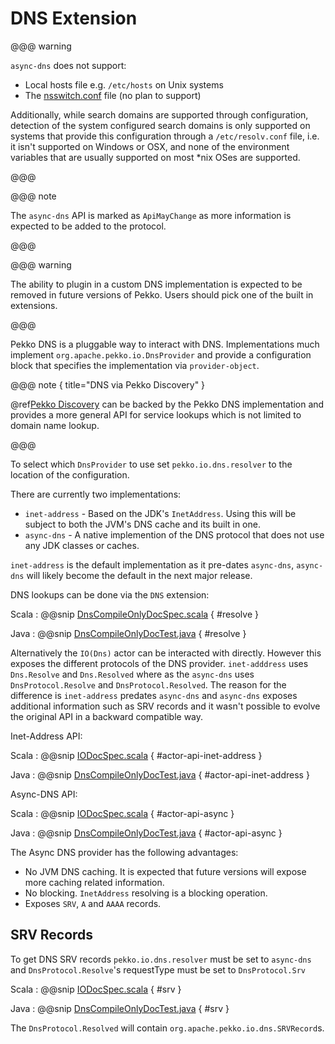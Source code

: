 # DNS Extension

@@@ warning

`async-dns` does not support:

* Local hosts file e.g. `/etc/hosts` on Unix systems
* The [nsswitch.conf](https://linux.die.net/man/5/nsswitch.conf) file (no plan to support)

Additionally, while search domains are supported through configuration, detection of the system configured
search domains is only supported on systems that provide this 
configuration through a `/etc/resolv.conf` file, i.e. it isn't supported on Windows or OSX, and none of the 
environment variables that are usually supported on most \*nix OSes are supported.

@@@

@@@ note

The `async-dns` API is marked as `ApiMayChange` as more information is expected to be added to the protocol.

@@@

@@@ warning

The ability to plugin in a custom DNS implementation is expected to be removed in future versions of Pekko.
Users should pick one of the built in extensions.

@@@

Pekko DNS is a pluggable way to interact with DNS. Implementations much implement `org.apache.pekko.io.DnsProvider` and provide a configuration
block that specifies the implementation via `provider-object`.

@@@ note { title="DNS via Pekko Discovery" }

@ref[Pekko Discovery](discovery/index.md) can be backed by the Pekko DNS implementation and provides a more general API for service lookups which is not limited to domain name lookup.

@@@

To select which `DnsProvider` to use set `pekko.io.dns.resolver` to the location of the configuration.

There are currently two implementations:

* `inet-address` - Based on the JDK's `InetAddress`. Using this will be subject to both the JVM's DNS cache and its built in one.
* `async-dns` - A native implemention of the DNS protocol that does not use any JDK classes or caches.

`inet-address` is the default implementation as it pre-dates `async-dns`, `async-dns` will likely become the default in the next major release.

DNS lookups can be done via the `DNS` extension:

Scala
:  @@snip [DnsCompileOnlyDocSpec.scala](/docs/src/test/scala/docs/actor/io/dns/DnsCompileOnlyDocSpec.scala) { #resolve }

Java
:  @@snip [DnsCompileOnlyDocTest.java](/docs/src/test/java/jdocs/actor/io/dns/DnsCompileOnlyDocTest.java) { #resolve }

Alternatively the `IO(Dns)` actor can be interacted with directly. However this exposes the different protocols of the DNS provider.
`inet-adddress` uses `Dns.Resolve` and `Dns.Resolved` where as the `async-dns` uses `DnsProtocol.Resolve` and `DnsProtocol.Resolved`. 
The reason for the difference is `inet-address` predates `async-dns` and `async-dns` exposes additional information such as SRV records 
and it wasn't possible to evolve the original API in a backward compatible way.

Inet-Address API:

Scala
:  @@snip [IODocSpec.scala](/docs/src/test/scala/docs/actor/io/dns/DnsCompileOnlyDocSpec.scala) { #actor-api-inet-address }

Java
:  @@snip [DnsCompileOnlyDocTest.java](/docs/src/test/java/jdocs/actor/io/dns/DnsCompileOnlyDocTest.java) { #actor-api-inet-address }

Async-DNS API:

Scala
:  @@snip [IODocSpec.scala](/docs/src/test/scala/docs/actor/io/dns/DnsCompileOnlyDocSpec.scala) { #actor-api-async }

Java
:  @@snip [DnsCompileOnlyDocTest.java](/docs/src/test/java/jdocs/actor/io/dns/DnsCompileOnlyDocTest.java) { #actor-api-async }

The Async DNS provider has the following advantages:

* No JVM DNS caching. It is expected that future versions will expose more caching related information.
* No blocking. `InetAddress` resolving is a blocking operation.
* Exposes `SRV`, `A` and `AAAA` records.


## SRV Records

To get DNS SRV records `pekko.io.dns.resolver` must be set to `async-dns` and `DnsProtocol.Resolve`'s requestType
must be set to `DnsProtocol.Srv` 

Scala
:  @@snip [IODocSpec.scala](/docs/src/test/scala/docs/actor/io/dns/DnsCompileOnlyDocSpec.scala) { #srv }

Java
:  @@snip [DnsCompileOnlyDocTest.java](/docs/src/test/java/jdocs/actor/io/dns/DnsCompileOnlyDocTest.java) { #srv }

The `DnsProtocol.Resolved` will contain `org.apache.pekko.io.dns.SRVRecord`s.






